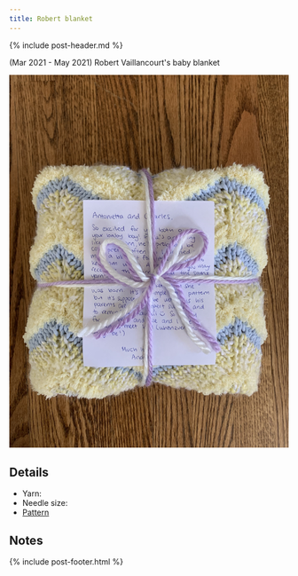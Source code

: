 ```yaml
---
title: Robert blanket
---
```


{% include post-header.md %}

(Mar 2021 - May 2021) Robert Vaillancourt's baby blanket

<img src="media/robert_blanket.jpg" style="max-width: 100%" />

## Details
- Yarn: 
- Needle size: 
- [Pattern]()

## Notes


{% include post-footer.html %}
